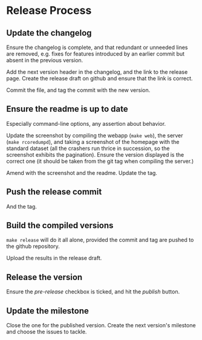 # Release Process

## Update the changelog

Ensure the changelog is complete, and that redundant or unneeded lines are
removed, e.g. fixes for features introduced by an earlier commit but absent in
the previous version.

Add the next version header in the changelog, and the link to the release page.
Create the release draft on github and ensure that the link is correct.

Commit the file, and tag the commit with the new version.

## Ensure the readme is up to date

Especially command-line options, any assertion about behavior.

Update the screenshot by compiling the webapp (`make web`), the server (`make
rcoredumpd`), and taking a screenshot of the homepage with the standard dataset
(all the crashers run thrice in succession, so the screenshot exhibits the
pagination). Ensure the version displayed is the correct one (it should be
taken from the git tag when compiling the server.)

Amend with the screenshot and the readme. Update the tag.

## Push the release commit

And the tag.

## Build the compiled versions

`make release` will do it all alone, provided the commit and tag are pushed to
the github repository.

Upload the results in the release draft.

## Release the version

Ensure the _pre-release_ checkbox is ticked, and hit the _publish_ button.

## Update the milestone

Close the one for the published version. Create the next version's milestone
and choose the issues to tackle.
